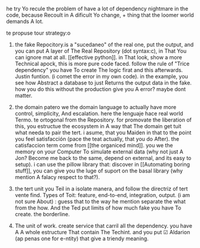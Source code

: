 he try Yo recule the problem of have a lot of dependency
nightmare in the code, because Recoult in A dificult Yo change, + thing that the loomer world demands A lot.

te propuse tour strategy:o

1) the fake Repocitory.is a "sucedaneo" of the real one, put the output, and
you can put A layer of The Real Repository (dot syntax:c), in That You can ignore mat at all. [[effective python]]. in That
look, show a more Technical apock, this is more pure code
faced. follow the rule of "Trice dependency" you have To
create The logic firat and this afterwards. Justin funtion. (i comet the error in my own code). in the example, you see how Abstract a database to just Returns the output data in the fake. how you do this without the production give you A error? maybe dont matter.
2) the domain patero we the domain language to actually have more control, simplicity, And
escalation. here the lenguaje hace real world Termo. te ortogonal from the Repository. for promovate the liberation of this, you estructue
the ecosystem in A way that The domain get tuit what needa to
pair the tert. i asume, that you Maiden in that to the point you feel satisfacción (pace the teat actually, that you do After). the catisfaccion term come from [[the organiced mind]]. you we the memory on your Computer To simulate external data (why not just A Jon? Become me back to the same, depend on external, and its easy to setup). i can use the pillow library that:
discover in [[Automating boring stuff]],
you can give you the luge of suport on
the basal library (why mention A falacy respect to that?).

3) the tert unit
you Teil in a isolate manera, and follow the directriz of
tert vente find. Types of Toit: feature, end-to-end, integration, output. (i am not sure About) : guess that to the way he
mention separate the what from the how. And the Ted put limits of how much fake you have To create. the borderline.
4) The unit of work.
create service that carril all the dependency. you have A
A whole estructure That contain The Techint. and you put ☑ Aldarion (ap penas one for e-ntity) that give a triendy meaning.